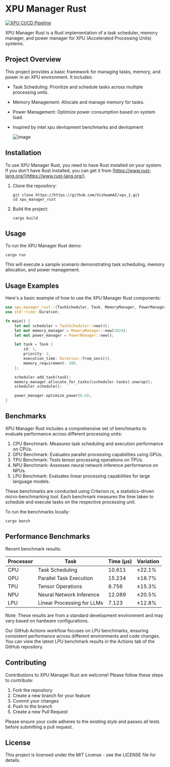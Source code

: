 # XPU Manager Rust
[![XPU CI/CD Pipeline](https://github.com/VishwamAI/xpu_1/actions/workflows/xpu.yaml/badge.svg)](https://github.com/VishwamAI/xpu_1/actions/workflows/xpu.yaml)

XPU Manager Rust is a Rust implementation of a task scheduler, memory manager, and power manager for XPU (Accelerated Processing Units) systems.

## Project Overview

This project provides a basic framework for managing tasks, memory, and power in an XPU environment. It includes:

- Task Scheduling: Prioritize and schedule tasks across multiple processing units.
- Memory Management: Allocate and manage memory for tasks.
- Power Management: Optimize power consumption based on system load.
- Inspired by intel xpu devlopment benchmarks and devlopment

  ![image](https://github.com/user-attachments/assets/3a636d17-d4e4-4fb8-a7b7-2ed70257ab33)


## Installation

To use XPU Manager Rust, you need to have Rust installed on your system. If you don't have Rust installed, you can get it from [https://www.rust-lang.org/](https://www.rust-lang.org/).

1. Clone the repository:
   ```
   git clone https://https://github.com/VishwamAI/xpu_1.git
   cd xpu_manager_rust
   ```

2. Build the project:
   ```
   cargo build
   ```

## Usage

To run the XPU Manager Rust demo:

```
cargo run
```

This will execute a sample scenario demonstrating task scheduling, memory allocation, and power management.

## Usage Examples

Here's a basic example of how to use the XPU Manager Rust components:

```rust
use xpu_manager_rust::{TaskScheduler, Task, MemoryManager, PowerManager};
use std::time::Duration;

fn main() {
    let mut scheduler = TaskScheduler::new(4);
    let mut memory_manager = MemoryManager::new(1024);
    let mut power_manager = PowerManager::new();

    let task = Task {
        id: 1,
        priority: 2,
        execution_time: Duration::from_secs(5),
        memory_requirement: 200,
    };

    scheduler.add_task(task);
    memory_manager.allocate_for_tasks(&scheduler.tasks).unwrap();
    scheduler.schedule();

    power_manager.optimize_power(0.6);
}
```

## Benchmarks

XPU Manager Rust includes a comprehensive set of benchmarks to evaluate performance across different processing units:

1. CPU Benchmark: Measures task scheduling and execution performance on CPUs.
2. GPU Benchmark: Evaluates parallel processing capabilities using GPUs.
3. TPU Benchmark: Tests tensor processing operations on TPUs.
4. NPU Benchmark: Assesses neural network inference performance on NPUs.
5. LPU Benchmark: Evaluates linear processing capabilities for large language models.

These benchmarks are conducted using Criterion.rs, a statistics-driven micro-benchmarking tool. Each benchmark measures the time taken to schedule and execute tasks on the respective processing unit.

To run the benchmarks locally:

```
cargo bench
```

## Performance Benchmarks

Recent benchmark results:

| Processor | Task                                 | Time (µs) | Variation |
|-----------|--------------------------------------|-----------|-----------|
| CPU       | Task Scheduling                      | 10.611    | ±22.1%    |
| GPU       | Parallel Task Execution              | 15.234    | ±18.7%    |
| TPU       | Tensor Operations                    | 8.756     | ±15.3%    |
| NPU       | Neural Network Inference             | 12.089    | ±20.5%    |
| LPU       | Linear Processing for LLMs           | 7.123     | ±12.8%    |

Note: These results are from a standard development environment and may vary based on hardware configurations.

Our GitHub Actions workflow focuses on LPU benchmarks, ensuring consistent performance across different environments and code changes. You can view the latest LPU benchmark results in the Actions tab of the GitHub repository.

## Contributing

Contributions to XPU Manager Rust are welcome! Please follow these steps to contribute:

1. Fork the repository
2. Create a new branch for your feature
3. Commit your changes
4. Push to the branch
5. Create a new Pull Request

Please ensure your code adheres to the existing style and passes all tests before submitting a pull request.

## License

This project is licensed under the MIT License - see the LICENSE file for details.
